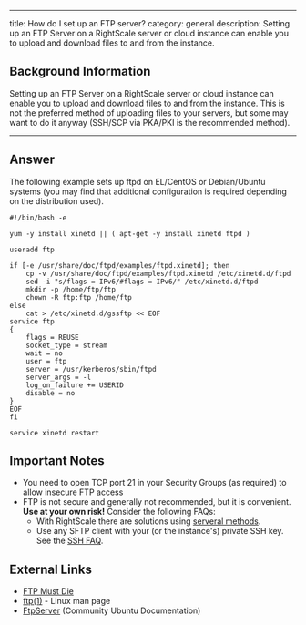 ---
title: How do I set up an FTP server?
category: general
description: Setting up an FTP Server on a RightScale server or cloud instance can enable you to upload and download files to and from the instance.

## Background Information

Setting up an FTP Server on a RightScale server or cloud instance can enable you to upload and download files to and from the instance. This is not the preferred method of uploading files to your servers, but some may want to do it anyway (SSH/SCP via PKA/PKI is the recommended method).

* * *

## Answer

The following example sets up ftpd on EL/CentOS or Debian/Ubuntu systems (you may find that additional configuration is required depending on the distribution used).

~~~
#!/bin/bash -e

yum -y install xinetd || ( apt-get -y install xinetd ftpd )

useradd ftp

if [-e /usr/share/doc/ftpd/examples/ftpd.xinetd]; then
    cp -v /usr/share/doc/ftpd/examples/ftpd.xinetd /etc/xinetd.d/ftpd
    sed -i "s/flags = IPv6/#flags = IPv6/" /etc/xinetd.d/ftpd
    mkdir -p /home/ftp/ftp
    chown -R ftp:ftp /home/ftp
else
    cat > /etc/xinetd.d/gssftp << EOF
service ftp
{
    flags = REUSE
    socket_type = stream
    wait = no
    user = ftp
    server = /usr/kerberos/sbin/ftpd
    server_args = -l
    log_on_failure += USERID
    disable = no
}
EOF
fi

service xinetd restart
~~~

## Important Notes

* You need to open TCP port 21 in your Security Groups (as required) to allow insecure FTP access
* FTP is not secure and generally not recommended, but it is convenient. **Use at your own risk!** Consider the following FAQs:
  * With RightScale there are solutions using [serveral methods](http://support.rightscale.com/06-FAQs/FAQ_0054_-_How_can_I_copy_files_to_my_server_instances%3F).
  * Use any SFTP client with your (or the instance's) private SSH key. See the [SSH FAQ](/faq/How_Do_I_Access_Servers_Using_SSH.html).

## External Links

* [FTP Must Die](http://mywiki.wooledge.org/FtpMustDie)
* [ftp(1)](http://linux.die.net/man/1/ftp") - Linux man page
* [FtpServer](https://help.ubuntu.com/community/FtpServer) (Community Ubuntu Documentation)
